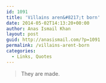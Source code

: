 ```yaml
---
id: 1091
title: 'Villains aren&#8217;t born'
date: 2014-05-02T14:13:20+00:00
author: Anas Ismail Khan
layout: post
guid: http://anasismail.com/?p=1091
permalink: /villains-arent-born
categories:
  - Links, Quotes
---
```

> They are made.